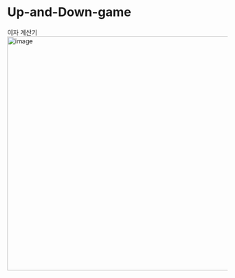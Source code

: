 # Up-and-Down-game
이자 계산기 
<img width="536" alt="image" src="https://github.com/heoMint/Up-and-Down-game/assets/121214030/31f7d92a-5531-4e91-8437-5fc0b4bdfb9a">
